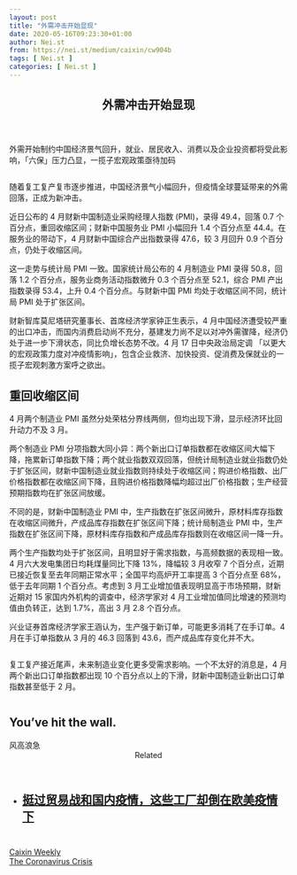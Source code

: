 ```yaml
---
layout: post
title: "外需冲击开始显现"
date: 2020-05-16T09:23:30+01:00
author: Nei.st
from: https://nei.st/medium/caixin/cw904b
tags: [ Nei.st ]
categories: [ Nei.st ]
---
```


<article class="post-19810 post type-post status-publish format-standard hentry category-caixin tag-the-coronavirus-crisis" id="post-19810"> <header class="page-header medium Archives"><div class="page-header__image"></div><div class="page-header__content"><h1 class="page-title text-align-center">外需冲击开始显现</h1></div> </header><div class="entry-content aesop-entry-content" id="post-19810-content"><link as="font" crossorigin="anonymous" href="//cdn.jsdelivr.net/gh/0nd1jyU39XQ/_/glyph/font-face/0uIzqoZjSuJfvSBnvgXTcApMtcVhMcpr.woff" rel="preload" type="font/woff"/><link as="font" crossorigin="anonymous" href="//cdn.jsdelivr.net/gh/0nd1jyU39XQ/_/glyph/font-face/1sTnSLZWDKucPX6SAk.woff" rel="preload" type="font/woff"/><p class="blog-post__description">外需开始制约中国经济景气回升，就业、居民收入、消费以及企业投资都将受此影响，「六保」压力凸显，一揽子宏观政策亟待加码</p><span id="more-19810"></span><div class="container large img edge"><div class="aspectRatioPlaceholder"><div class="progressiveMedia" data-height="1800" data-width="2000"> <img alt="" class="progressiveMedia-image lazyload" data-src="https://cdn.jsdelivr.net/gh/0nd1jyU39XQ/_/img/1/i_1nNgXAdlxY.gif" src="https://cdn.jsdelivr.net/gh/0nd1jyU39XQ/_/img/1/i_1nNgXAdlxY.gif"/></div></div></div><p>随着复工复产复市逐步推进，中国经济景气小幅回升，但疫情全球蔓延带来的外需回落，正成为新冲击。</p><p>近日公布的 4 月财新中国制造业采购经理人指数 (PMI)，录得 49.4，回落 0.7 个百分点，重回收缩区间；财新中国服务业 PMI 小幅回升 1.4 个百分点至 44.4。在服务业的带动下，4 月财新中国综合产出指数录得 47.6，较 3 月回升 0.9 个百分点，仍处于收缩区间。</p><p>这一走势与统计局 PMI 一致。国家统计局公布的 4 月制造业 PMI 录得 50.8，回落 1.2 个百分点，服务业商务活动指数微升 0.3 个百分点至 52.1，综合 PMI 产出指数录得 53.4，上升 0.4 个百分点。与财新中国 PMI 均处于收缩区间不同，统计局 PMI 处于扩张区间。</p><p>财新智库莫尼塔研究董事长、首席经济学家钟正生表示，4 月中国经济遭受较严重的出口冲击，而国内消费启动尚不充分，基建发力尚不足以对冲外需骤降，经济仍处于进一步下滑状态，同比负增长态势不改。4 月 17 日中央政治局定调 「以更大的宏观政策力度对冲疫情影响」，包含企业救济、加快投资、促消费及保就业的一揽子宏观刺激方案呼之欲出。</p><h2>重回收缩区间</h2><p>4 月两个制造业 PMI 虽然分处荣枯分界线两侧，但均出现下滑，显示经济环比回升动力不及 3 月。</p><div class="code-block code-block-1" style="margin: 8px 0; clear: both;"><div class="container ads_KbHEVhh8Rw"><div class="card card--blog post-sidebar"><div class="card-body"><div class="logo_ngcontent-kty-0"> </div><div class="iframe-blocker U6XAMK63Vh00WqvF2BacIQ"><div class="background-h60B"> </div><div class="WumZiPCS4MeMw4pxQ"> </div></div></div><div class="card-footer"><div class="card-footer-wrapper" layout="row bottom-left"></div></div></div></div></div><p>两个制造业 PMI 分项指数大同小异：两个新出口订单指数都在收缩区间大幅下降，拖累新订单指数下降；两个就业指数双双回落，但统计局制造业就业指数仍处于扩张区间，财新中国制造业就业指数则持续处于收缩区间；购进价格指数、出厂价格指数都在收缩区间下降，且购进价格指数降幅均超过出厂价格指数；生产经营预期指数均在扩张区间放缓。</p><p>不同的是，财新中国制造业 PMI 中，生产指数在扩张区间微升，原材料库存指数在收缩区间微升，产成品库存指数在扩张区间下降；统计局制造业 PMI 中，生产指数在扩张区间下降，原材料库存指数和产成品库存指数则在收缩区间一降一升。</p><p>两个生产指数均处于扩张区间，且明显好于需求指数，与高频数据的表现相一致。4 月六大发电集团日均耗煤量同比下降 13%，降幅较 3 月收窄 7 个百分点，近期已接近恢复至去年同期正常水平；全国平均高炉开工率提高 3 个百分点至 68%，低于去年同期 1 个百分点。考虑到 3 月工业增加值表现明显高于市场预期，财新近期对 15 家国内外机构的调查中，经济学家对 4 月工业增加值同比增速的预测均值由负转正，达到 1.7%，高出 3 月 2.8 个百分点。</p><p>兴业证券首席经济学家王涵认为，生产强于新订单，可能更多消耗了在手订单。4 月在手订单指数从 3 月的 46.3 回落到 43.6，而产成品库存变化并不大。</p><div class="container img"><div class="aspectRatioPlaceholder"><div class="progressiveMedia" data-height="288" data-width="891"> <img alt="" class="progressiveMedia-image lazyload" data-src="https://cdn.jsdelivr.net/gh/0nd1jyU39XQ/_/img/1/1588986569294510.jpg" id="zoom-default" src="https://cdn.jsdelivr.net/gh/0nd1jyU39XQ/_/img/1/1588986569294510.jpg"/></div></div></div><p>复工复产接近尾声，未来制造业变化更多受需求影响。一个不太好的消息是，4 月两个新出口订单指数都出现 10 个百分点以上的下滑，财新中国制造业新出口订单指数甚至低于 2 月。</p><div class="aesop-content-comp-wrap aesop-content-comp-columns-1" id="aesop-content-component"><div class="container img gfw edge"><div class="BarrierFailsafe__fullBarrier___2bFWd"><div class="aspectRatioPlaceholder nykpaywall"><div class="progressiveMedia" data-height="880" data-width="1040"> <img alt="" class="progressiveMedia-image lazyload" data-src="https://cdn.jsdelivr.net/gh/0nd1jyU39XQ/_/img/1/full-desktop@2x.png" src="https://cdn.jsdelivr.net/gh/0nd1jyU39XQ/_/img/1/full-desktop@2x.png"/></div></div><h1 class="BarrierFailsafe__header___1VGQh">You’ve hit the wall.</h1><div class="BarrierFailsafe__body___2hQxl">风高浪急 <a class="wdAUwEkxSXQjBoQ" href="https://nei.st/medium/j2c6srlbezlceyrdintsxq" rel="noopener noreferrer nofollow" target="_blank"><span class="svgIcon svgIcon--questionMark svgIcon--19px"></span></a></div></div></div></div><section class="jsx-1092709871 collection"> <header class="jsx-1092709871 container"> <span class="jsx-65431776 text-icon text-right size-md spacing-xxtight weight-medium"> <span class="jsx-65431776 text"><span class="jsx-1092709871">Related</span></span></span> </header><ul class="jsx-1092709871 collection-list"><li class="jsx-1092709871"> <section class="jsx-2013367371 container"><div class="jsx-2013367371 content no-cover type-collection"><div class="jsx-2013367371 left"> <a class="jsx-2013367371" href="https://nei.st/medium/initium/coronavirus-chinese-factory"><h2 class="jsx-2996311878 sidebar">挺过贸易战和国内疫情，这些工厂却倒在欧美疫情下</h2></a></div></div> </section></li></ul> </section><div class="container qyoLgsBMfk2RyP6PZqEQUQ"><div class="TA9FsqtAclEQEnnC"><a class="q9pBoz6iftkg" href="https://nei.st/medium/caixin?source=cw904"><div class="ISq0AssRMiRdK46s31e1tA"><div class="VBC0sS11TRzyNj7ur4DqLQ"></div></div></a></div></div><div class="code-block code-block-2" style="margin: 8px 0; clear: both;"> <br/><div class="container ads_KbHEVhh8Rw"><div class="card card--blog post-sidebar"><div class="card-body"><div class="logo_ngcontent-kty-0"> </div><div class="iframe-blocker U6XAMK63Vh00WqvF2BacIQ"><div class="background-h60B"> </div><div class="WumZiPCS4MeMw4pxQ"> </div></div></div><div class="card-footer"><div class="card-footer-wrapper" layout="row bottom-left"></div></div></div></div></div></div> <footer class="entry-footer"><div class="categories icon-link"><a href="https://nei.st/category/medium/caixin" rel="category tag">Caixin Weekly</a></div><div class="tags icon-link"><a href="https://nei.st/tag/the-coronavirus-crisis" rel="tag">The Coronavirus Crisis</a></div> </footer></article>
